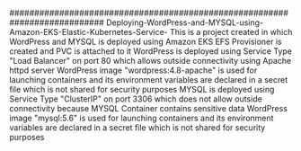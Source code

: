 ########################################################################### 
Deploying-WordPress-and-MYSQL-using-Amazon-EKS-Elastic-Kubernetes-Service-
This is a project created in which WordPress and MYSQL is deployed using Amazon EKS 
EFS Provisioner is created and PVC is attached to it
WordPress is deployed using Service Type "Load Balancer" on port 80 which allows outside connectivity using Apache httpd server
WordPress image "wordpress:4.8-apache" is used for launching containers and its environment variables are declared in a secret file which is not shared for security purposes
MYSQL is deployed using Service Type "ClusterIP" on port 3306 which does not allow outside connectivity because MYSQL Container contains sensitive data
WordPress image "mysql:5.6" is used for launching containers and its environment variables are declared in a secret file which is not shared for security purposes
